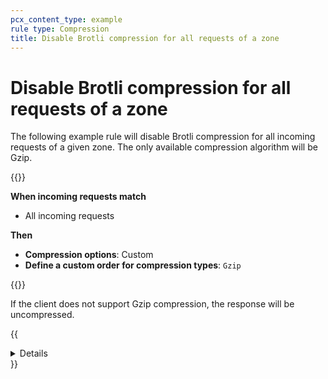 ```yaml
---
pcx_content_type: example
rule type: Compression
title: Disable Brotli compression for all requests of a zone
---
```

# Disable Brotli compression for all requests of a zone

The following example rule will disable Brotli compression for all incoming requests of a given zone. The only available compression algorithm will be Gzip.

{{<example>}}

**When incoming requests match**

- All incoming requests

**Then**

- **Compression options**: Custom
- **Define a custom order for compression types**: `Gzip`

{{</example>}}

If the client does not support Gzip compression, the response will be uncompressed.

{{<details header="Example API request">}}

The following example sets the rules of an existing [entry point ruleset](/ruleset-engine/about/rulesets/#entry-point-ruleset) (with ID `{ruleset_id}`) for the `http_response_compression` phase to a single compression rule, using the [Update a zone ruleset](/api/operations/updateZoneRuleset) operation:

```bash
curl --request PUT \
https://api.cloudflare.com/client/v4/zones/{zone_id}/rulesets/{ruleset_id} \
--header "Authorization: Bearer <API_TOKEN>" \
--header "Content-Type: application/json" \
--data '{
  "rules": [
    {
      "expression": "true",
      "action": "compress_response",
      "action_parameters": {
        "algorithms": [
          { "name": "gzip" }
        ]
      }
    }
  ]
}'
```

{{</details>}}